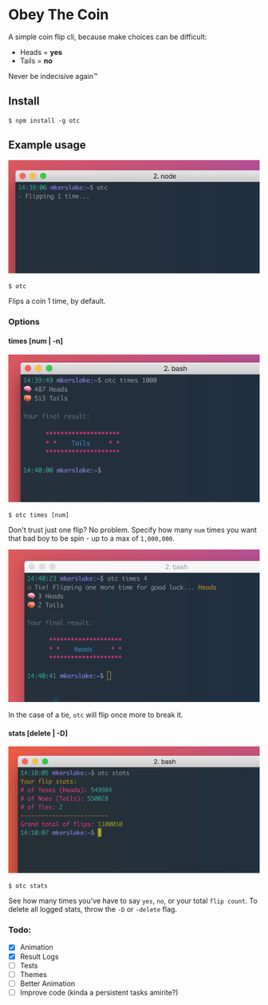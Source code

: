 # Obey The Coin

A simple coin flip cli, because make choices can be difficult:
- Heads = **yes**
- Tails = **no**

Never be indecisive again™

## Install

```
$ npm install -g otc
```

## Example usage
![otc flip](/assets/example1.png "otc flip coin default")
```
$ otc
```
Flips a coin 1 time, by default. 

### Options

#### times [num | -n]
![otc flip](/assets/example2.png "otc flip coin 1000 times")
```
$ otc times [num]
```
Don't trust just one flip? No problem. Specify how many `num` times you want that bad boy to be spin - up to a max of `1,000,000`. 

![otc flip](/assets/example3.png "otc flip coin tie breaker")

In the case of a tie, `otc` will flip once more to break it.

#### stats [delete | -D]
![otc flip](/assets/example4.png "otc flip coin total stats")
```
$ otc stats
```
See how many times you've have to say `yes`, `no`, or your total `flip count`. To delete all logged stats, throw the `-D` or `-delete` flag.

### Todo:

- [x] Animation
- [x] Result Logs
- [ ] Tests
- [ ] Themes
- [ ] Better Animation
- [ ] Improve code (kinda a persistent tasks amirite?)